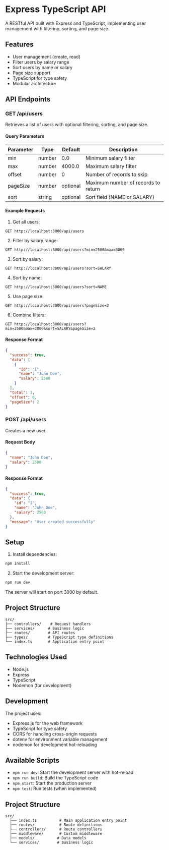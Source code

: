 # Express TypeScript API

A RESTful API built with Express and TypeScript, implementing user management with filtering, sorting, and page size.

## Features

- User management (create, read)
- Filter users by salary range
- Sort users by name or salary
- Page size support
- TypeScript for type safety
- Modular architecture

## API Endpoints

### GET /api/users

Retrieves a list of users with optional filtering, sorting, and page size.

#### Query Parameters

| Parameter | Type    | Default    | Description                                    |
|-----------|---------|------------|------------------------------------------------|
| min       | number  | 0.0        | Minimum salary filter                          |
| max       | number  | 4000.0     | Maximum salary filter                          |
| offset    | number  | 0          | Number of records to skip                      |
| pageSize  | number  | optional   | Maximum number of records to return            |
| sort      | string  | optional   | Sort field (NAME or SALARY)                    |

#### Example Requests

1. Get all users:
```
GET http://localhost:3000/api/users
```

2. Filter by salary range:
```
GET http://localhost:3000/api/users?min=2500&max=3000
```

3. Sort by salary:
```
GET http://localhost:3000/api/users?sort=SALARY
```

4. Sort by name:
```
GET http://localhost:3000/api/users?sort=NAME
```

5. Use page size:
```
GET http://localhost:3000/api/users?pageSize=2
```

6. Combine filters:
```
GET http://localhost:3000/api/users?min=2500&max=3000&sort=SALARY&pageSize=2
```

#### Response Format
```json
{
  "success": true,
  "data": [
    {
      "id": "1",
      "name": "John Doe",
      "salary": 2500
    }
  ],
  "total": 1,
  "offset": 0,
  "pageSize": 2
}
```

### POST /api/users

Creates a new user.

#### Request Body
```json
{
  "name": "John Doe",
  "salary": 2500
}
```

#### Response Format
```json
{
  "success": true,
  "data": {
    "id": "1",
    "name": "John Doe",
    "salary": 2500
  },
  "message": "User created successfully"
}
```

## Setup

1. Install dependencies:
```bash
npm install
```

2. Start the development server:
```bash
npm run dev
```

The server will start on port 3000 by default.

## Project Structure

```
src/
├── controllers/    # Request handlers
├── services/      # Business logic
├── routes/        # API routes
├── types/         # TypeScript type definitions
└── index.ts       # Application entry point
```

## Technologies Used

- Node.js
- Express
- TypeScript
- Nodemon (for development)

## Development

The project uses:
- Express.js for the web framework
- TypeScript for type safety
- CORS for handling cross-origin requests
- dotenv for environment variable management
- nodemon for development hot-reloading

## Available Scripts

- `npm run dev`: Start the development server with hot-reload
- `npm run build`: Build the TypeScript code
- `npm start`: Start the production server
- `npm test`: Run tests (when implemented)

## Project Structure

```
src/
  ├── index.ts          # Main application entry point
  ├── routes/           # Route definitions
  ├── controllers/      # Route controllers
  ├── middleware/       # Custom middleware
  ├── models/          # Data models
  └── services/        # Business logic
``` 